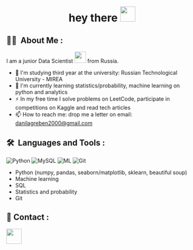 <h1 align="center">hey there <img src="https://media.giphy.com/media/hvRJCLFzcasrR4ia7z/giphy.gif" width="40"></h1>

## :woman_technologist: &nbsp;About Me :

I am a junior Data Scientist <img src="https://media.giphy.com/media/WUlplcMpOCEmTGBtBW/giphy.gif" width="30"> from Russia.

- 🔭 I'm studying third year at the university: Russian Technological University - MIREA 
- 🌱 I'm currently learning statistics/probability, machine learning on python and analytics
- ⚡ In my free time I solve problems on LeetCode, participate in competitions on Kaggle and read tech articles
- 📫 How to reach me: drop me a letter on email: danilagreben2000@gmail.com



## 🛠 &nbsp;Languages and Tools :

![Python](https://img.shields.io/badge/python-yellow?logo=python&style=for-the-badge)
![MySQL](https://img.shields.io/badge/mysql-blue?style=for-the-badge&logo=mysql&logoColor=white)
![ML](https://img.shields.io/badge/ML-green?style=for-the-badge)
![Git](https://img.shields.io/badge/git-%23F05033.svg?style=for-the-badge&logo=git&logoColor=white)



- Python (numpy, pandas, seaborn/matplotlib, sklearn, beautiful soup)
- Machine learning
- SQL
- Statistics and probability
- Git

## 💬 Contact :

<p>
<a href="https://t.me/dangreb"><img height="40" src="https://img.shields.io/badge/Telegram-2CA5E0?style=for-the-badge&logo=telegram&logoColor=white"></a>
</p>

<!--
## 🔥 &nbsp; My Stats :


[![Top Langs](https://github-readme-stats.vercel.app/api/top-langs/?username=Danilagreb&layout=compact&theme=vision-friendly-dark)](https://github.com/anuraghazra/github-readme-stats)

<img src="https://github-readme-stats.anuraghazra1.vercel.app/api?username=Danilagreb&show_icons=true&theme=vision-friendly-dark" />
-->


<!--
**Danilagreb/Danilagreb** is a ✨ _special_ ✨ repository because its `README.md` (this file) appears on your GitHub profile.

Here are some ideas to get you started:

- 🔭 I’m currently working on ...
- 🌱 I’m currently learning ...
- 👯 I’m looking to collaborate on ...
- 🤔 I’m looking for help with ...
- 💬 Ask me about ...
- 📫 How to reach me: ...
- 😄 Pronouns: ...
- ⚡ Fun fact: ...
-->
